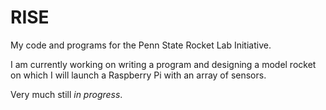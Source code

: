 # RISE

My code and programs for the Penn State Rocket Lab Initiative.

I am currently working on writing a program and designing a model rocket on which I will launch a Raspberry Pi with an array of sensors.

Very much still *in progress*.
